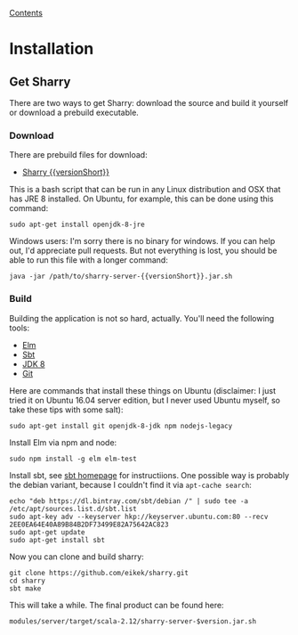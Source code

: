 [Contents](index.md)

# Installation

## Get Sharry

There are two ways to get Sharry: download the source and build it
yourself or download a prebuild executable.

### Download

There are prebuild files for download:

- [Sharry {{versionShort}}](https://eknet.org/main/projects/sharry/sharry-server-{{versionShort}}.jar.sh)

This is a bash script that can be run in any Linux distribution and
OSX that has JRE 8 installed. On Ubuntu, for example, this can be done
using this command:

```
sudo apt-get install openjdk-8-jre
```

Windows users: I'm sorry there is no binary for windows. If you can
help out, I'd appreciate pull requests. But not everything is lost,
you should be able to run this file with a longer command:

```
java -jar /path/to/sharry-server-{{versionShort}}.jar.sh
```


### Build

Building the application is not so hard, actually. You'll need the following tools:

- [Elm](http://elm-lang.org)
- [Sbt](http://scala-sbt.org)
- [JDK 8](http://openjdk.java.net/projects/jdk8/)
- [Git](http://git-scm.com)

Here are commands that install these things on Ubuntu (disclaimer: I
just tried it on Ubuntu 16.04 server edition, but I never used Ubuntu
myself, so take these tips with some salt):

```
sudo apt-get install git openjdk-8-jdk npm nodejs-legacy
```

Install Elm via npm and node:

```
sudo npm install -g elm elm-test
```

Install sbt, see [sbt homepage](http://www.scala-sbt.org/download.html) for instructiions.  One possible
way is probably the debian variant, because I couldn't find it via
`apt-cache search`:

```
echo "deb https://dl.bintray.com/sbt/debian /" | sudo tee -a /etc/apt/sources.list.d/sbt.list
sudo apt-key adv --keyserver hkp://keyserver.ubuntu.com:80 --recv 2EE0EA64E40A89B84B2DF73499E82A75642AC823
sudo apt-get update
sudo apt-get install sbt
```

Now you can clone and build sharry:

```
git clone https://github.com/eikek/sharry.git
cd sharry
sbt make
```

This will take a while. The final product can be found here:

```
modules/server/target/scala-2.12/sharry-server-$version.jar.sh
```
